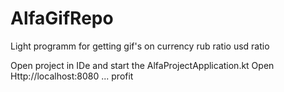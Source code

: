 # AlfaGifRepo
Light programm for getting gif's on currency rub ratio usd ratio

Open project in IDe and start the AlfaProjectApplication.kt
Open Http://localhost:8080
...
profit
